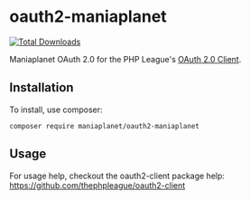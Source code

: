 # oauth2-maniaplanet

[![Total Downloads](https://poser.pugx.org/maniaplanet/oauth2-maniaplanet/downloads)](https://packagist.org/packages/maniaplanet/oauth2-maniaplanet)

Maniaplanet OAuth 2.0 for the PHP League's [OAuth 2.0 Client](https://github.com/thephpleague/oauth2-client).

## Installation

To install, use composer:

```
composer require maniaplanet/oauth2-maniaplanet
```

## Usage

For usage help, checkout the oauth2-client package help: https://github.com/thephpleague/oauth2-client
